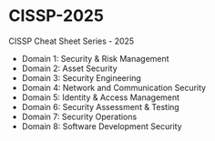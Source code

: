 # CISSP-2025
 CISSP Cheat Sheet Series - 2025 
- Domain 1: Security & Risk Management
- Domain 2: Asset Security
- Domain 3: Security Engineering
- Domain 4: Network and Communication Security
- Domain 5: Identity & Access Management
- Domain 6: Security Assessment & Testing
- Domain 7: Security Operations
- Domain 8: Software Development Security
